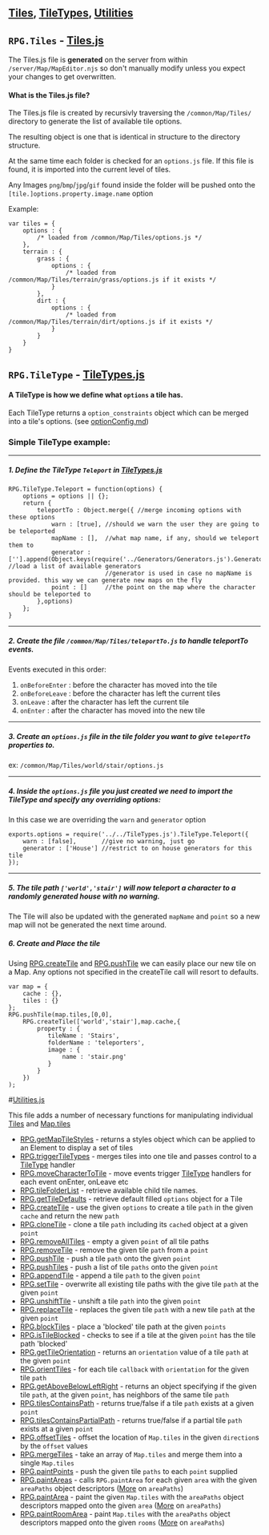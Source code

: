 [Tiles](#Tiles), [TileTypes](#TileTypes), [Utilities](#Utilities)
--

<a name="Tiles"></a>

## `RPG.Tiles` - [Tiles.js](https://github.com/Probed/RPG/tree/master/common/Map/Tiles/Tiles.js)

The Tiles.js file is **generated** on the server from within `/server/Map/MapEditor.njs` so don't manually modify unless you expect your changes to get overwritten.

#### What is the Tiles.js file?

The Tiles.js file is created by recursivly traversing the `/common/Map/Tiles/` directory to generate the list of available tile options.

The resulting object is one that is identical in structure to the directory structure.

At the same time each folder is checked for an `options.js` file. If this file is found, it is imported into the current level of tiles.

Any Images `png`/`bmp`/`jpg`/`gif` found inside the folder will be pushed onto the `[tile.]options.property.image.name` option

Example:

    var tiles = {
        options : {
            /* loaded from /common/Map/Tiles/options.js */
        },
        terrain : {
            grass : {
                options : {
                    /* loaded from /common/Map/Tiles/terrain/grass/options.js if it exists */
                }
            },
            dirt : {
                options : {
                    /* loaded from /common/Map/Tiles/terrain/dirt/options.js if it exists */
                }
            }
        }
    }



<a name="TileTypes"></a>

## `RPG.TileType` - [TileTypes.js](https://github.com/Probed/RPG/tree/master/common/Map/Tiles/TileTypes.js)

#### A TileType is how we define what `options` a tile has.

Each TileType returns a `option_constraints` object which can be merged into a tile's options. (see [optionConfig.md](https://github.com/Probed/RPG/tree/master/common/optionsConfig.md))

### Simple TileType example:

---
##### 1. Define the TileType `Teleport` in [TileTypes.js](https://github.com/Probed/RPG/tree/master/common/Map/Tiles/TileTypes.js)

    RPG.TileType.Teleport = function(options) {
        options = options || {};
        return {
            teleportTo : Object.merge({ //merge incoming options with these options
                warn : [true], //should we warn the user they are going to be teleported
                mapName : [],  //what map name, if any, should we teleport them to
                generator : [''].append(Object.keys(require('../Generators/Generators.js').Generators)), //load a list of available generators
                               //generator is used in case no mapName is provided. this way we can generate new maps on the fly
                point : []     //the point on the map where the character should be teleported to
            },options)
        };
    }

---
##### 2. Create the file `/common/Map/Tiles/teleportTo.js` to handle teleportTo events.

Events executed in this order:

1. `onBeforeEnter` : before the character has moved into the tile
2. `onBeforeLeave` : before the character has left the current tiles
3. `onLeave`       : after the character has left the current tile
4. `onEnter`       : after the character has moved into the new tile

---
##### 3. Create an `options.js` file in the tile folder you want to give `teleportTo` properties to.

 ex: `/common/Map/Tiles/world/stair/options.js`

---
##### 4. Inside the `options.js` file you just created we need to import the TileType and specify any overriding options:

In this case we are overriding the `warn` and `generator` option

    exports.options = require('../../TileTypes.js').TileType.Teleport({
        warn : [false],       //give no warning, just go
        generator : ['House'] //restrict to on house generators for this tile
    });

---
##### 5. The tile path `['world','stair']` will now teleport a character to a randomly generated house with no warning.

The Tile will also be updated with the generated `mapName` and `point` so a new map will not be generated the next time around.

##### 6. Create and Place the tile

Using [RPG.createTile](#createTile) and [RPG.pushTile](#pushTile) we can easily place our new tile on a Map. Any options not specified in the createTile call will resort to defaults.

    var map = {
        cache : {},
        tiles : {}
    };
    RPG.pushTile(map.tiles,[0,0],
        RPG.createTile(['world','stair'],map.cache,{
            property : {
               tileName : 'Stairs',
               folderName : 'teleporters',
               image : {
                   name : 'stair.png'
               }
            }
        })
    );


<a name="Utilities"></a>

#[Utilities.js](https://github.com/Probed/RPG/tree/master/common/Map/Tiles/Utilities.js)

This file adds a number of necessary functions for manipulating individual [Tiles](#Tiles) and [Map.tiles](https://github.com/Probed/RPG/tree/master/common/Map/README.md)

* [RPG.getMapTileStyles](#getMapTileStyles) - returns a styles object which can be applied to an Element to display a set of tiles
* [RPG.triggerTileTypes](#triggerTileTypes) - merges tiles into one tile and passes control to a [TileType](#TileTypes) handler
* [RPG.moveCharacterToTile](#moveCharacterToTile) - move events trigger [TileType](#TileTypes) handlers for each event onEnter, onLeave etc
* [RPG.tileFolderList](#tileFolderList) - retrieve available child tile names.
* [RPG.getTileDefaults](#getTileDefaults) - retrieve default filled `options` object for a Tile
* [RPG.createTile](#createTile) - use the given `options` to create a tile `path` in the given `cache` and return the new `path`
* [RPG.cloneTile](#cloneTile) - clone a tile `path` including its `cache`d object at a given `point`
* [RPG.removeAllTiles](#removeAllTiles) - empty a given `point` of all tile paths
* [RPG.removeTile](#removeTile) - remove the given tile `path` from a `point`
* [RPG.pushTile](#pushTile) - push a tile `path` onto the given `point`
* [RPG.pushTiles](#pushTiles) - push a list of tile `paths` onto the given `point`
* [RPG.appendTile](#appendTile) - append a tile `path` to the given `point`
* [RPG.setTile](#setTile) - overwrite all existing tile paths with the give tile `path` at the given `point`
* [RPG.unshiftTile](#unshiftTile) - unshift a tile `path` into the given `point`
* [RPG.replaceTile](#replaceTile) - replaces the given tile `path` with a new tile `path` at the given `point`
* [RPG.blockTiles](#blockTiles) - place a 'blocked' tile path at the given `points`
* [RPG.isTileBlocked](#isTileBlocked) - checks to see if a tile at the given `point` has the tile path 'blocked'
* [RPG.getTileOrientation](#getTileOrientation) - returns an `orientation` value of a tile `path` at the given `point`
* [RPG.orientTiles](#orientTiles) - for each tile `callback` with `orientation` for the given tile `path`
* [RPG.getAboveBelowLeftRight](#getAboveBelowLeftRight) - returns an object specifying if the given tile `path`, at the given `point`, has neighbors of the same tile `path`
* [RPG.tilesContainsPath](#tilesContainsPath) - returns true/false if a tile `path` exists at a given `point`
* [RPG.tilesContainsPartialPath](#tilesContainsPartialPath) - returns true/false if a partial tile `path` exists at a given `point`
* [RPG.offsetTiles](#offsetTiles) - offset the location of `Map.tiles` in the given `direction`s by the `offset` values
* [RPG.mergeTiles](#mergeTiles) - take an array of `Map.tiles` and merge them into a single `Map.tiles`
* [RPG.paintPoints](#paintPoints) - push the given tile `paths` to each `point` supplied
* [RPG.paintAreas](#paintAreas) - calls `RPG.paintArea` for each given `area` with the given `areaPaths` object descriptors ([More](#) on `areaPaths`)
* [RPG.paintArea](#paintArea) - paint the given `Map.tiles` with the `areaPaths` object descriptors mapped onto the given `area` ([More](#) on `areaPaths`)
* [RPG.paintRoomArea](#paintRoomArea) - paint `Map.tiles` with the `areaPaths` object descriptors mapped onto the given `rooms` ([More](#) on `areaPaths`)


